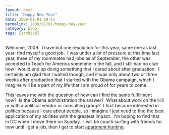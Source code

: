 ```yaml
---
layout: post
title: "Happy New Year"
date: 2009-01-01 19:43
permalink: 2009/01/01/happy-new-year
category: blog
tags: [archive]
---
```

Welcome, 2009.  I have but one resolution for this year, same one as last year: find myself a good job.  I was under a lot of pressure at this time last year, three of my roommates had jobs as of September, the other was accepted to Teach for America sometime in the fall, and I still had no clue how I would end up doing something that I cared about after graduation.  I certainly am glad that I waited though, and it was only about two or three weeks after graduation that I started with the Obama campaign, which I imagine will be a part of my life that I am proud of for years to come.

This leaves me with the question of how can I find the same fulfillment now?  Is the Obama administration the answer?  What about work on the Hill or with a political vendor or consulting group?  I first became interested in politics because I care about people, so I imagine I just need to find the best application of my abilities with the greatest impact.  I'm hoping to find that in DC when I move there on Sunday.  I will be couch surfing with friends for now until I get a job, then I get to start <a href="http://divinityisinthedetails.blogspot.com/2008/12/primer-on-dc-neighborhoods-for-young.html#links">apartment hunting</a>.
